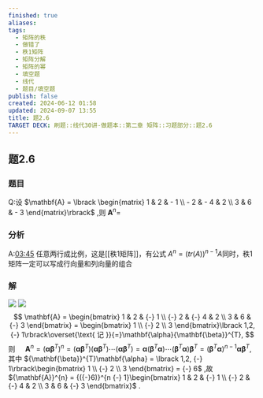 ```yaml
---
finished: true
aliases: 
tags:
  - 矩阵的秩
  - 做错了
  - 秩1矩阵
  - 矩阵分解
  - 矩阵的幂
  - 填空题
  - 线代
  - 题目/填空题
publish: false
created: 2024-06-12 01:58
updated: 2024-09-07 13:55
title: 题2.6
TARGET DECK: 刷题::线代30讲-做题本::第二章 矩阵::习题部分::题2.6
---
```

## 题2.6
### 题目
Q:设 $\mathbf{A} = \lbrack  \begin{matrix} 1 & 2 &  - 1 \\   - 2 &  - 4 & 2 \\  3 & 6 &  - 3 \end{matrix}\rbrack$ ,则 ${\mathbf{A}}^{n} =$

### 分析 
A:[03:45](https://www.bilibili.com/video/BV1pj421S7FF?p=27&t=225.839556#t=03:45.84) 
任意两行成比例，这是[[秩1矩阵]]，有公式 $A^n = (tr(A))^{n-1}A$同时，秩1矩阵一定可以写成行向量和列向量的组合
### 解 
![](https://img.hwenyi.tech/202409041318716.webp)
![](https://img.hwenyi.tech/202409041318265.webp)
$$
\mathbf{A} = \begin{bmatrix} 1 & 2 & {-} 1 \\  {-} 2 & {-} 4 & 2 \\ 3 & 6 & {-} 3 \end{bmatrix} = \begin{bmatrix} 1 \\  {-} 2 \\ 3 \end{bmatrix}\lbrack 1,2, {-} 1\rbrack\overset{\text{ 记 }}{=}\mathbf{\alpha}{\mathbf{\beta}}^{T},
$$
则 $\quad{\mathbf{A}}^{n} = {( \mathbf{\alpha}{\mathbf{\beta}}^{T} )}^{n} = ( \mathbf{\alpha}{\mathbf{\beta}}^{T} )( \mathbf{\alpha}{\mathbf{\beta}}^{T} ){\cdots}( \mathbf{\alpha}{\mathbf{\beta}}^{T} ) = \mathbf{\alpha}( {\mathbf{\beta}}^{T}\mathbf{\alpha} ){\cdots}( {\mathbf{\beta}}^{T}\mathbf{\alpha} ){\mathbf{\beta}}^{T} = {( {\mathbf{\beta}}^{T}\mathbf{\alpha} )}^{n {-} 1}\mathbf{\alpha}{\mathbf{\beta}}^{T},$
其中 ${\mathbf{\beta}}^{T}\mathbf{\alpha} = \lbrack 1,2, {-} 1\rbrack\begin{bmatrix} 1 \\  {-} 2 \\ 3 \end{bmatrix} = {-} 6$ ,故 ${\mathbf{A}}^{n} = {({-}6)}^{n {-} 1}\begin{bmatrix} 1 & 2 & {-} 1 \\  {-} 2 & {-} 4 & 2 \\ 3 & 6 & {-} 3 \end{bmatrix}$ .

